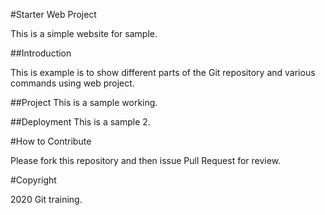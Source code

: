 #Starter Web Project

This is a simple website for sample.

##Introduction

This is example is to show different parts 
of the Git repository and various commands
using web project.

##Project
This is a sample working.


##Deployment
This is a sample 2.

#How to Contribute

Please fork this repository and then issue Pull Request for review.

#Copyright

2020 Git training.